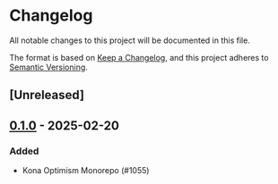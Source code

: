 # Changelog

All notable changes to this project will be documented in this file.

The format is based on [Keep a Changelog](https://keepachangelog.com/en/1.0.0/),
and this project adheres to [Semantic Versioning](https://semver.org/spec/v2.0.0.html).

## [Unreleased]

## [0.1.0](https://github.com/pcw109550/kona/releases/tag/kona-rpc-v0.1.0) - 2025-02-20

### Added

- Kona Optimism Monorepo (#1055)
